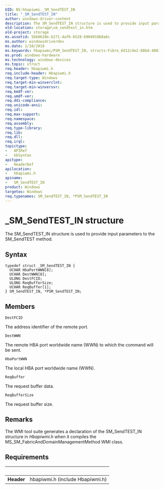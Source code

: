 ```yaml
---
UID: NS:hbapiwmi._SM_SendTEST_IN
title: "_SM_SendTEST_IN"
author: windows-driver-content
description: The SM_SendTEST_IN structure is used to provide input parameters to the SM_SendTEST method.
old-location: storage\sm_sendtest_in.htm
old-project: storage
ms.assetid: 5bb0620e-b271-4af6-b528-b904910b8a6c
ms.author: windowsdriverdev
ms.date: 1/10/2018
ms.keywords: hbapiwmi/PSM_SendTEST_IN, structs-Fibre_6d12c9e2-88bd-4803-893a-bb4e54604fad.xml, storage.sm_sendtest_in, hbapiwmi/SM_SendTEST_IN, SM_SendTEST_IN structure [Storage Devices], *PSM_SendTEST_IN, PSM_SendTEST_IN structure pointer [Storage Devices], PSM_SendTEST_IN, SM_SendTEST_IN, _SM_SendTEST_IN
ms.prod: windows-hardware
ms.technology: windows-devices
ms.topic: struct
req.header: hbapiwmi.h
req.include-header: Hbapiwmi.h
req.target-type: Windows
req.target-min-winverclnt: 
req.target-min-winversvr: 
req.kmdf-ver: 
req.umdf-ver: 
req.ddi-compliance: 
req.unicode-ansi: 
req.idl: 
req.max-support: 
req.namespace: 
req.assembly: 
req.type-library: 
req.lib: 
req.dll: 
req.irql: 
topictype:
-	APIRef
-	kbSyntax
apitype:
-	HeaderDef
apilocation:
-	hbapiwmi.h
apiname:
-	SM_SendTEST_IN
product: Windows
targetos: Windows
req.typenames: SM_SendTEST_IN, *PSM_SendTEST_IN
---
```


# _SM_SendTEST_IN structure
The SM_SendTEST_IN structure is used to provide input parameters to the SM_SendTEST method.

## Syntax
````
typedef struct _SM_SendTEST_IN {
  UCHAR HbaPortWWN[8];
  UCHAR DestWWN[8];
  ULONG DestFCID;
  ULONG ReqBufferSize;
  UCHAR ReqBuffer[1];
} SM_SendTEST_IN, *PSM_SendTEST_IN;
````

## Members


`DestFCID`

The address identifier of the remote port.

`DestWWN`

The remote HBA port worldwide name (WWN) to which the command will be sent.

`HbaPortWWN`

The local HBA port worldwide name (WWN).

`ReqBuffer`

The request buffer data.

`ReqBufferSize`

The request buffer size.

## Remarks
The WMI tool suite generates a declaration of the SM_SendTEST_IN structure in <i>Hbapiwmi.h</i> when it compiles the MS_SM_FabricAndDomainManagementMethod WMI class.

## Requirements
| &nbsp; | &nbsp; |
| ---- |:---- |
| **Header** | hbapiwmi.h (include Hbapiwmi.h) |